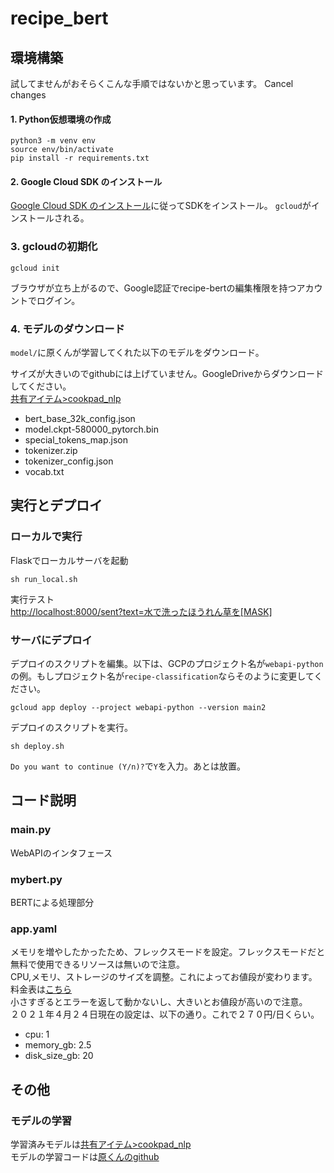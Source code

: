 # recipe_bert
## 環境構築

試してませんがおそらくこんな手順ではないかと思っています。
Cancel changes
#### 1. Python仮想環境の作成
```
python3 -m venv env
source env/bin/activate
pip install -r requirements.txt
```
#### 2. Google Cloud SDK のインストール
[Google Cloud SDK のインストール](https://cloud.google.com/sdk/docs/install?hl=ja)に従ってSDKをインストール。
```gcloud```がインストールされる。

### 3. gcloudの初期化
```
gcloud init
```
ブラウザが立ち上がるので、Google認証でrecipe-bertの編集権限を持つアカウントでログイン。

### 4. モデルのダウンロード
`model/`に原くんが学習してくれた以下のモデルをダウンロード。

サイズが大きいのでgithubには上げていません。GoogleDriveからダウンロードしてください。<br>
[共有アイテム>cookpad_nlp](https://drive.google.com/drive/u/1/folders/1SCHwvx8YNIYnUARjCrxyeOU2g3nIIoe9)
- bert_base_32k_config.json
- model.ckpt-580000_pytorch.bin
- special_tokens_map.json
- tokenizer.zip
- tokenizer_config.json
- vocab.txt

## 実行とデプロイ
### ローカルで実行
Flaskでローカルサーバを起動
```
sh run_local.sh
```
実行テスト<br>
[http://localhost:8000/sent?text=水で洗ったほうれん草を[MASK]]()

### サーバにデプロイ
デプロイのスクリプトを編集。以下は、GCPのプロジェクト名が`webapi-python`の例。もしプロジェクト名が`recipe-classification`ならそのように変更してください。
```
gcloud app deploy --project webapi-python --version main2
```
デプロイのスクリプトを実行。
```
sh deploy.sh
```

```Do you want to continue (Y/n)?```で`Y`を入力。あとは放置。

## コード説明
### main.py
WebAPIのインタフェース

### mybert.py
BERTによる処理部分

### app.yaml
メモリを増やしたかったため、フレックスモードを設定。フレックスモードだと無料で使用できるリソースは無いので注意。<br>
CPU,メモリ、ストレージのサイズを調整。これによってお値段が変わります。料金表は[こちら](https://cloud.google.com/appengine/pricing?hl=ja)<br>
小さすぎるとエラーを返して動かないし、大きいとお値段が高いので注意。<br>
２０２１年４月２４日現在の設定は、以下の通り。これで２７０円/日くらい。
- cpu: 1
- memory_gb: 2.5
- disk_size_gb: 20

## その他
### モデルの学習
学習済みモデルは[共有アイテム>cookpad_nlp](https://drive.google.com/drive/u/1/folders/1SCHwvx8YNIYnUARjCrxyeOU2g3nIIoe9)<br>
モデルの学習コードは[原くんのgithub](https://github.com/y60/cookbert/)


